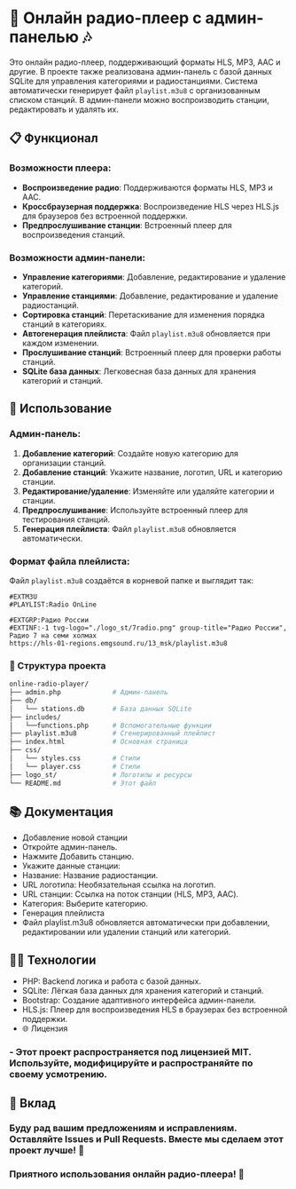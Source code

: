 # 🎵 Онлайн радио-плеер с админ-панелью 🎶

Это онлайн радио-плеер, поддерживающий форматы HLS, MP3, AAC и другие. В проекте также реализована админ-панель с базой данных SQLite для управления категориями и радиостанциями. Система автоматически генерирует файл `playlist.m3u8` с организованным списком станций. В админ-панели можно воспроизводить станции, редактировать и удалять их.

## 📋 Функционал

### Возможности плеера:
- **Воспроизведение радио**: Поддерживаются форматы HLS, MP3 и AAC.
- **Кроссбраузерная поддержка**: Воспроизведение HLS через HLS.js для браузеров без встроенной поддержки.
- **Предпрослушивание станции**: Встроенный плеер для воспроизведения станций.

### Возможности админ-панели:
- **Управление категориями**: Добавление, редактирование и удаление категорий.
- **Управление станциями**: Добавление, редактирование и удаление радиостанций.
- **Сортировка станций**: Перетаскивание для изменения порядка станций в категориях.
- **Автогенерация плейлиста**: Файл `playlist.m3u8` обновляется при каждом изменении.
- **Прослушивание станций**: Встроенный плеер для проверки работы станций.
- **SQLite база данных**: Легковесная база данных для хранения категорий и станций.

## 🚀 Использование

### Админ-панель:
1. **Добавление категорий**: Создайте новую категорию для организации станций.
2. **Добавление станций**: Укажите название, логотип, URL и категорию станции.
3. **Редактирование/удаление**: Изменяйте или удаляйте категории и станции.
4. **Предпрослушивание**: Используйте встроенный плеер для тестирования станций.
5. **Генерация плейлиста**: Файл `playlist.m3u8` обновляется автоматически.

### Формат файла плейлиста:
Файл `playlist.m3u8` создаётся в корневой папке и выглядит так:

```m3u
#EXTM3U
#PLAYLIST:Radio OnLine

#EXTGRP:Радио России
#EXTINF:-1 tvg-logo="./logo_st/7radio.png" group-title="Радио России", Радио 7 на семи холмах
https://hls-01-regions.emgsound.ru/13_msk/playlist.m3u8
```
### 📂 Структура проекта
```bash
online-radio-player/
├── admin.php             # Админ-панель
├── db/
│   └── stations.db       # База данных SQLite
├── includes/
│   └──functions.php      # Вспомогательные функции
├── playlist.m3u8         # Сгенерированный плейлист
├── index.html            # Основная страница
├── css/
│   └── styles.css        # Стили
│   └── player.css        # Стили
├── logo_st/              # Логотипы и ресурсы
└── README.md             # Этот файл
```
## 📚 Документация

- Добавление новой станции
- Откройте админ-панель.
- Нажмите Добавить станцию.
- Укажите данные станции:
- Название: Название радиостанции.
- URL логотипа: Необязательная ссылка на логотип.
- URL станции: Ссылка на поток станции (HLS, MP3, AAC).
- Категория: Выберите категорию.
- Генерация плейлиста
- Файл playlist.m3u8 обновляется автоматически при добавлении, редактировании или удалении станций или категорий.

## 🧑‍💻 Технологии

- PHP: Backend логика и работа с базой данных.
- SQLite: Лёгкая база данных для хранения категорий и станций.
- Bootstrap: Создание адаптивного интерфейса админ-панели.
- HLS.js: Плеер для воспроизведения HLS в браузерах без встроенной поддержки.
- 🌐 Лицензия

### - Этот проект распространяется под лицензией MIT. Используйте, модифицируйте и распространяйте по своему усмотрению.

## 🙌 Вклад

### Буду рад вашим предложениям и исправлениям. Оставляйте Issues и Pull Requests. Вместе мы сделаем этот проект лучше! 🚀

### Приятного использования онлайн радио-плеера! 🎵
